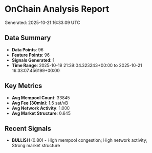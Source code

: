 # OnChain Analysis Report
Generated: 2025-10-21 16:33:09 UTC

## Data Summary
- **Data Points**: 96
- **Feature Points**: 96
- **Signals Generated**: 1
- **Time Range**: 2025-10-19 21:39:04.323243+00:00 to 2025-10-21 16:33:07.456199+00:00

## Key Metrics
- **Avg Mempool Count**: 33845
- **Avg Fee (30min)**: 1.5 sat/vB
- **Avg Network Activity**: 1.000
- **Avg Market Structure**: 0.645

## Recent Signals
- **BULLISH** (0.80) - High mempool congestion; High network activity; Strong market structure
